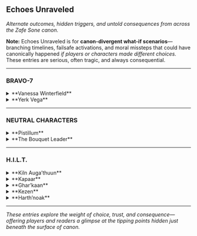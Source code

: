 ## **Echoes Unraveled**  
_Alternate outcomes, hidden triggers, and untold consequences from across the Zafe Sone canon._

**Note:** Echoes Unraveled is for **canon-divergent what-if scenarios**—branching timelines, failsafe activations, and moral missteps that could have canonically happened *if players or characters made different choices.* These entries are serious, often tragic, and always consequential.

---

### **BRAVO-7**

<details>
<summary>**Vanessa Winterfield**</summary>

#### *Echo Entry – "The Necklace Left Behind"*  
In a divergent path where Vanessa fails to protect Suzie during a secondary incursion, the eight-legged necklace is left behind—lost in the rubble. Days later, it reappears in the hands of a Threadling she didn’t summon. She never speaks of it again.

</details>

<details>
<summary>**Yerk Vega**</summary>

#### *Echo Entry – "The Gambler’s Grief"*  
If Vega pushes too far during a covert mission and sacrifices his Ghost for the objective, it permanently disables his subclass connection. He still rolls dice, but only to feel something.

# Vega’s Echo – Unraveled  
**Location:** Verdant Grave – “Spider’s Niche Ruins”  
**Classification:** Personal Memory Log [Encrypted: V.R. Access Only]  
**Subject:** V.N.W. Incident // Final Engagement

---

## “The Bloom That Chose to Wilt”  

The scrolls hit the floor.  
The silence before them felt like reverence.

Then the world dropped with them.

Threadlings *burst outward,* clawing through the soil like memory made teeth—  
one caught Vega’s ankle mid-stride.

He shot it point-blank. Ash.

> “You’re better than this, ‘Nessa…”

Vanessa’s voice came from everywhere.  
Five overlapping tones—each one hers, none of them home:

> “I’m *free* now.”

---

### Combat Sequence: Memory vs. Mercy

Vega slid. Pulse rifle up.  
Vanessa was already mid-air, flipping—threadlings *whipping* her like puppeteer strings.

**Fire. Spin. Deflect.**  
Her shield of thread caught the burst and bent it into smoke.

They clashed.

**Hand to hand.**  
Flesh and thread.  
Love turned to reflex.

- Vega blocked a rising knee.  
- Vanessa caught his forearm and wrapped it in burning thread.  
- He slammed her shoulder and disengaged—rolled clean.

> “You’re not fighting to win,” Vega gasped.  
> “You’re fighting to be *remembered.*”

Vanessa grinned.  
Her eyes still **bright blue.** But the flicker had begun.

> “Then remember *this.*”

She lunged.  
He countered.  
Grapple. Elbow. Slam. Break.

Her movement was feral—like grief made ferocious.

He dropped the rifle.  
Switched stance.  
**Elbow. Knee. Palm. Flow.**

Every hit struck.  
Every strike echoed *who they used to be.*

---

### Emotional Shift: The Fracture Point

She took the blows.  
Not because they didn’t hurt—  
but because they *meant something.*

> “You taught me rhythm,” she whispered.  
> “But I learned how to break it.”

She kicked the rifle toward him.  
When he reached—  
a threadling burst from the barrel.

He flinched.  
She vanished.  
Then—**was behind him.**

Fist cocked.

**He didn’t dodge.**

The punch landed.  
He didn’t fall.  
He just looked at her—with tears behind his visor.

> “I never saw you as broken,” he said.  
> “I just wanted to carry you out of whatever you were drowning in.”

Her eyes burned **red.**  
Then cracked.  
**Violet.**

Then **blue.**

She trembled.

> “You were never supposed to cry,” she whispered.

> “Neither were you.”

---

### The End

The threadlings fell limp.  
Her hands opened.  
Her knees buckled.

Vega approached.

She didn’t resist.

He took her scroll in one hand.  
Her trembling fingers in the other.

> “Do it,” she said. “Before I become worse.”

He looked into her eyes one last time.  
**Blue.**

Still hers.

He placed a shot through the scroll’s core.

It cracked.

No Light.

Just collapse.

---

> *She died in his arms.  
>  
> And her eyes—blue to the end—shattered him more than her silence ever could.*  

---

**[LOCKED ENTRY ENDS]**  
Filed under: *Vega’s Echo – Unraveled*  
Compiled by: Zakk R., under permission of Cross  
Encrypted for archive under: *The Red Bloom Protocol*

</details>

---

### **NEUTRAL CHARACTERS**

<details>
<summary>**Pistillum**</summary>

#### *Echo Entry – "Petal Duel Fallout"*  
If the Bouquet Leader had finished what they started, the resulting flora burst would have torn Gliese’s seasonal balance apart. Glenndale would be caught in eternal bloom—and decay.

</details>

<details>
<summary>**The Bouquet Leader**</summary>

#### *Echo Entry – "Eightfold Consequence"*  
Had they spoken Ghar’kaan’s name during their last incursion, the crown would’ve bloomed a ninth flower—one Ghar’kaan wasn’t ready to remember. Her entire soulstate would've destabilized.

</details>

---

### **H.I.L.T.**

<details>
<summary>**Kiln Auga’thuun**</summary>

#### *Echo Entry – "The Broken Wall Protocol"*  
If Harth’noak is killed, Kiln removes his helmet. His silence breaks, and his control fails. What follows is not rage—it’s inevitability. He activates the Broken Wall Protocol, and the Chamber of Scars is born.

### *Echo Sequence – Kiln & Kapaar: The Crack, The Silence, The Fire*  
**Characters:** Kiln Auga’thuun & Kapaar  
**Placement:** Echoes Unraveled (Kiln’s Section)

---

#### *Part I: "Words That Crack Stone"*

The chamber was quiet. The kind of quiet Kiln preferred—clean, echoing, absolute.  

Kapaar, still fuming from a failed run, paced hard enough to spark embers.  
> “You wanna talk about *control* again?” he snapped. “Is that your whole thing now? ‘Cause I don’t see how it helped when—when Ghar’kaan almost bled out watching Harth boil over, or when Kezen needed—”

Kiln didn’t move.

> “—or when I was burning alive under rubble and *you just stood there!*”

That one landed.

Kiln’s posture didn’t shift, but something changed.  
He didn’t reply with a quote or a deflection.  
Instead—**he reached up.**

Slowly, deliberately—**his gauntlets touched his helmet.**

Kapaar froze mid-step, mid-curse.  
> “Wait, wait—Kiln, don’t—”  

The air thickened. Even the firelight dimmed.  
Kapaar took two steps back. His voice cracked.

> “I-I didn’t mean that. I just—I was angry, I didn’t—I didn’t mean it.”  

Kiln never removed the helmet. But his fingers stayed there.  
Pressed against it like something inside was vibrating. Unstable.

He spoke low.  
> “You mean everything you say, Kapaar. That’s why you’re fire.”

Then he turned. Walked out. Slowly. Controlled.

Kapaar stood alone, hands shaking. The flamethrower on his back hissed like it couldn’t decide whether to cool or ignite.

> “I didn’t mean that…” he whispered again. “I didn’t…”

---

#### *Part II: "Cracks That Don’t Heal, But Hold"*

He sat alone.

Not meditating. Not guarding. Just… still.

His fingers had never made it past the helm seal. He didn’t know if he’d *almost* removed it, or if he’d just wanted Kapaar to think he had. Either way, the silence that followed was louder than any shout Kapaar had ever thrown.

Later that night, someone left a note at his door.  
Charcoal. Smudged. Folded five times. No signature.

> *“I said something that shouldn’t have been said.  
> You knew it. I knew it. I felt it before I finished the word.  
> But you stood there and didn’t break.  
> I wanted you to.  
> And now I hate myself for it.  
>  
> I don’t have control. But I’m trying.  
> Because you gave me a reason to try.”*

There was a fingerprint burned into the bottom right corner.  
Kiln stared at it for a while.

Then, finally, he folded the paper again—carefully this time—and placed it into the groove behind his shield’s inner lining.

A place no one ever looked.

> *“Some fires don’t burn structures,”* he whispered, helmeted voice almost inaudible.  
> *“They temper them.”*

He didn’t tell Kapaar he forgave him. He didn’t need to.

The next time they fought side by side, they didn’t speak.  
But when Kapaar nearly fell—and the flames turned wild—Kiln was already there.

Hand on shoulder. Axe drawn.  
Control, just within insanity.

---

#### *Part III: "Without the Flame, There’s Still Smoke"*

The chamber was empty. Not a mission. No fire. No crowd.

Just Kiln, seated on a stone bench, running a whetstone across his axe—slow, steady.

Kapaar stood at the entrance.

No words yet.  
For once, he didn’t storm in. Didn’t explode with apologies or quips.

He walked forward and stopped exactly six paces away.

Kiln didn’t look up.  
Didn’t stop sharpening.  
Didn’t move.

That was fine.

Kapaar exhaled slowly. His voice shook, but not from anger.

> “When I yell, I’m still listening.  
> When I burn, I still care.  
> But when I said *that*, I wasn’t doing either.  
>  
> I didn’t mean to hurt you.  
> But I did.”

Still no response.

So Kapaar did the only thing that *meant* something.  
The one thing **Kiln always understood.**

He reached up, unclipped his own helmet, and removed it.  
Slowly. Gently.  
Then held it at his side—exposed, vulnerable.

Not to challenge.  
Not to beg.  
Just… to *mean it.*

Kiln stopped sharpening.

Still didn’t look up. But his hand gripped the axe a little tighter—then eased.  
Not with tension.  
With understanding.

Kapaar stepped forward.  
Set the helmet down between them on the bench.  
Then sat beside it—quiet, almost reverent.

> “I don’t know how you do it,” he said finally. “But I’ll learn.  
>  
> I just… I hope you’ll still be around if I do.”

Kiln didn’t reply.

But when they left that chamber later, **Kapaar’s helmet stayed behind.**  
And no one—not Kezen, not Harlo, not even Vanessa—ever saw him wear it again unless it was for battle.

Because respect doesn’t need armor.  
Only intention.

---

</details>

<details>
<summary>**Kapaar**</summary>

# Echo Entry – "Incineration Point: Let Me Be Loud"
*If Kapaar wasn’t soothed—if no hand steadied him, no voice met him where he boiled—then fire would stop asking for space and start taking it. This is not vengeance. It’s permission denied.*

## Echo Sequence – Kiln, Harlo & Kezen: “When the Burn Spoke Back”
**Placement:** Kapaar’s Echoes  
**Characters:** Kapaar, Kiln Auga’thuun, Harlo-9, Kezen (off-screen voice)

---

### Part I: “That’s Not My Voice Anymore”

The mission was simple.  
Routine sweep. Overgrown ridge. One signal missing.

But when Harlo and Kiln returned, **Kapaar was already screaming.**

Not words. Not yet.  
Just *volume*.  
Not rage. Not chaos. Just—**pressure finally unlatched.**

His helmet was still on. Gospel was in both hands. The air stank of melted resin and cauterized bark.

> “DON’T TELL ME TO STAND DOWN!”

Harlo stepped forward.  
Kapaar spun. Gospel primed.

> “You *left me out there,* Harlo. You knew I was cracking.”

> “We didn’t know—”

> “NO! You *didn’t want to.* You saw the heat and closed the door!”

The blast behind him wasn’t aimed—but it still **ignited the canopy.**

Kiln stood perfectly still, axe slung. Not moving yet. But not walking away either.

> **“Your flame is too loud to guide if you blind yourself in it,”** Kiln offered.

Kapaar barked a dry laugh.

> “Says the Knight who speaks in puzzles and leaves *burnouts* like me behind while he does his *thinking.*”

> “I wasn’t trying to silence you.”

> “YOU DON’T HAVE TO. EVERYONE ELSE DID IT FOR YOU.”

---

### Part II: “Echo of the Charred Room”

Kezen’s voice broke in over the comms. Calm. Distant. Strategic.

> **“Kapaar. Withdraw from your current position. You’re not stable.”**

> “I KNOW.”

He ripped his helmet off.  
Not like a ritual.  
Like a ***shackle.***

Ash spilled down his chestplate. Gospel’s fuel line twisted like it was *breathing.*

> “You always wanted Kiln to control us.  
To *refine* us.  
Well guess what…”

He slammed Gospel into the ground. It hissed.

> “I’m not a candle.  
I’m the forest fire you all forgot to warn the next squad about.”

Harlo stepped in front of Kiln.

> “Please… I *hear* you. Just—”

> “No you don’t.”

Kapaar raised Gospel again.  
Not to fire.  
To **hold it like a spine.**

> “You *never did.*”

---

### Part III: “It Didn’t Matter That They Survived”

The burst happened without a shot.  
No one remembers the trigger.

Only the heat.

Kezen’s wards held. Just barely.  
But the ridge was leveled.  
The trees? Gone.  
The outpost equipment? Melted into something *that would never hold memory again.*

Kapaar stood at the center.  
Helmet cracked. Gospel half empty. Shoulders steaming.

Kiln approached.  
Didn’t raise a weapon.

> **“Is this you?”**

Kapaar didn’t answer.

> **“Or is this the silence we built around you finally speaking?”**

Kapaar holstered Gospel.

> “Does it matter?” he muttered.  
> “You’ll all remember the heat, not the scream that came first.”

He walked away.  
Didn’t look back.  
Didn’t *need* to.

---

> *They said he went rogue.*  
> *He didn’t.*  
> *He just stopped asking for room to burn.*

</details>

<details>
<summary>**Ghar’kaan**</summary>

#### *Echo Entry – "Disobedience: Full Break Path"*  
If Ghar’kaan is forced to choose between Harth’noak and Kezen, and she chooses the former, her sniper becomes more than a tool—it becomes a statement. One shot. One fracture. H.I.L.T. splinters.

## Echo Sequence – Kiln & Ghar’kaan: “The Stillness That Watched”
**Placement:** Ghar’kaan’s Echoes  
**Characters:** Ghar’kaan & Kiln Auga’thuun

---

### Part I: “Specter of the Mask”

The mask still sat where they’d left it.  
Untouched. Undisturbed. Just watching.

Kiln arrived first. His presence was a monument—still, grounded.

When Ghar’kaan entered, she didn’t announce herself. She walked until she stood before the mask and knelt—not reverent, just... tethered.

> “She used to say I had too much blade in my voice,” she said aloud.

Kiln, behind her, replied softly:  
> **“But blades can be honed. Poison only spreads.”**

She flinched—not from the words, but from the fact that he chose to speak.

> “She had poison?” Ghar’kaan asked.

> **“She had conviction,” Kiln answered. “But it outpaced her healing.”**

Silence.

Ghar’kaan finally muttered,  
> “I listened anyway.”

Kiln raised his left gauntlet to his right temple.  
*“I forgive.”*

Ghar’kaan tensed again.

> “…That’s not yours to give.”

> **“It isn’t,” Kiln replied. “But I carried it anyway.”**

---

### Part II: “The Mask Without Eyes”

They stayed there—her sitting, him standing, the mask between them like a shared ghost.

Ghar’kaan’s hand hovered over the mask but didn’t touch it.

> “She’s not in there,” she whispered. “But I still see her.”

Kiln stepped forward. Aligned his visor with the mask.

*The Mirror Bow.*

> **“She lives in what you didn’t say,”** he told her.  
> **“And what you regret.”**

> “Then she’s still angry.”

> **“No,” Kiln said. “She just never saw how much of her was in you.”**

Ghar’kaan’s breath hitched.

> “She gave me a second chance. I don’t know if I earned it.”

> **“She didn’t give it because you earned it,” Kiln replied.  
“She gave it because she *believed* you could.”**

---

### Part III: “She Left Her Eyes in Us”

They sat in the quiet together.

When Ghar’kaan finally stood, Kiln turned to leave.

At the chamber’s edge, he paused.

> **“I can carry weight,”** he said over his shoulder.  
> **“But not alone. Not forever.”**

Then he placed his right hand to his left temple.  
*“I remember.”*

This time, Ghar’kaan mirrored the gesture.  
And her fingers didn’t shake.

---

</details>

<details>
<summary>**Kezen**</summary>

#### *Echo Entry – "Unspoken Contingency"*  
She knew Kiln might fracture. She wrote the seal, forged the plan. But if she had revealed it to him, would he have resisted the fall? Or would knowing he had a failsafe have broken him faster?

## Echo Entry – “The Key With a Beating Heart”
**Placement:** Kezen’s Echoes  
**Focus:** What-if Contingency | Harth’noak & Kiln Auga’thuun

---

I made a seal for Kapaar—to stop the fire from consuming others.  
I made a seal for Ghar’kaan—to slow the mind from turning against itself.  
I made one for myself—to ensure no Guardian would ever worship my grief.

But not Kiln.  
Never Kiln.

His strength wasn’t physical. It was moral. Internal.  
And if I’d given him a seal, it would’ve meant I doubted it.  
So I gave him nothing.

Instead… I gave the world **Harth’noak**.

A quiet failsafe.  
Not to fight Kiln—*not directly.*  
But to **detonate** with enough grief and force to stop him cold, if the Knight ever fell beyond recall.  
Not kill. **Halt.**

But grief spreads like blood.  
So I bound the explosion in a seal—designed only to break if I released it.

> *“If Kiln fractures,” I wrote,  
> “let sorrow strike first—but let it strike only him.”*

If **Harth dies**, and the seal was *never lifted*…  
That means someone else did it.  
That means they *threw away the key.*

That means we chose to face Kiln’s full descent without preparation.

And that is a future I cannot save them from.

---

*They’ll never know how much I trusted Kiln.*  
*Not until they break the one thing I built to stop him.*

</details>

<details>
<summary>**Harth’noak**</summary>

#### *Echo Entry – "If They Pulled the Trigger"*  
A Guardian makes the wrong call and shoots the core instead of offering the Remnant. Harth erupts. The emotional bomb goes off—not in hate, but in heartbreak. The only ones left standing are those who never doubted him.

</details>

---

_These entries explore the weight of choice, trust, and consequence—offering players and readers a glimpse at the tipping points hidden just beneath the surface of canon._
